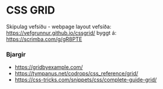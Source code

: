 # CSS GRID
Skipulag vefsíðu - webpage layout
vefsíða: https://vefgrunnur.github.io/cssgrid/
byggt á: https://scrimba.com/g/gR8PTE

### Bjargir
* https://gridbyexample.com/
* https://tympanus.net/codrops/css_reference/grid/
* https://css-tricks.com/snippets/css/complete-guide-grid/
